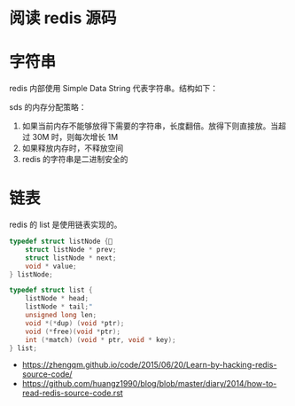 # 阅读 redis 源码

<!--
ID: 6d03e9a4-8dfd-4569-8fdf-833d949ba57b
Status: publish
Date: 2017-06-17T02:15:00
Modified: 2020-05-16T11:43:28
wp_id: 570
-->

# 字符串

redis 内部使用 Simple Data String 代表字符串。结构如下：

sds 的内存分配策略：

1. 如果当前内存不能够放得下需要的字符串，长度翻倍。放得下则直接放。当超过 30M 时，则每次增长 1M
2. 如果释放内存时，不释放空间
3. redis 的字符串是二进制安全的

# 链表

redis 的 list 是使用链表实现的。

```c
typedef struct listNode {
    struct listNode * prev;
    struct listNode * next;
    void * value;
} listNode;

typedef struct list {
    listNode * head;
    listNode * tail;"
    unsigned long len;
    void *(*dup) (void *ptr);
    void (*free)(void *ptr);
    int (*match) (void * ptr, void * key);
} list;
```

* https://zhengqm.github.io/code/2015/06/20/Learn-by-hacking-redis-source-code/
* https://github.com/huangz1990/blog/blob/master/diary/2014/how-to-read-redis-source-code.rst
